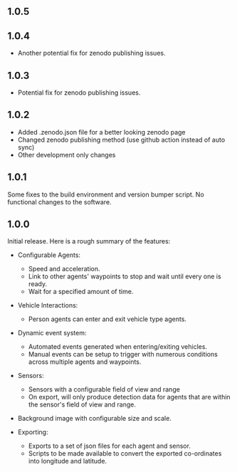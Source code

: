 ## 1.0.5

## 1.0.4

- Another potential fix for zenodo publishing issues.

## 1.0.3

- Potential fix for zenodo publishing issues.

## 1.0.2

- Added .zenodo.json file for a better looking zenodo page
- Changed zenodo publishing method (use github action instead of auto sync)
- Other development only changes

## 1.0.1

Some fixes to the build environment and version bumper script. No functional changes to the software.

## 1.0.0

Initial release. Here is a rough summary of the features:

- Configurable Agents:
  - Speed and acceleration.
  - Link to other agents' waypoints to stop and wait until every one is ready.
  - Wait for a specified amount of time.

- Vehicle Interactions:
  - Person agents can enter and exit vehicle type agents.

- Dynamic event system:
  - Automated events generated when entering/exiting vehicles.
  - Manual events can be setup to trigger with numerous conditions across multiple agents and waypoints.

- Sensors:
  - Sensors with a configurable field of view and range
  - On export, will only produce detection data for agents that are within the sensor's field of view and range.

- Background image with configurable size and scale.

- Exporting:
  - Exports to a set of json files for each agent and sensor.
  - Scripts to be made available to convert the exported co-ordinates into longitude and latitude.
